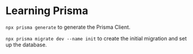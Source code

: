 # Learning Prisma

`npx prisma generate` to generate the Prisma Client.

`npx prisma migrate dev --name init` to create the initial migration and set up the database.
